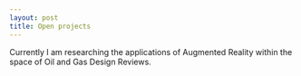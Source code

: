 ```yaml
---
layout: post
title: Open projects
---
```


Currently I am researching the applications of Augmented Reality within the space of Oil and Gas Design Reviews.